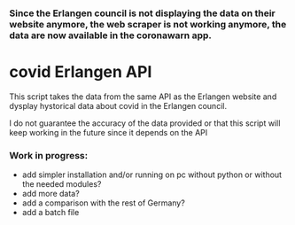 ### Since the Erlangen council is not displaying the data on their website anymore, the web scraper is not working anymore, the data are now available in the coronawarn app.
# covid Erlangen API

This script takes the data from the same API as the Erlangen website and dysplay hystorical data about covid in the Erlangen council.

I do not guarantee the accuracy of the data provided or that this script will keep working in the future since it depends on the API

### Work in progress:
- add simpler installation and/or running on pc without python or without the needed modules?
- add more data?
- add a comparison with the rest of Germany?
- add a batch file
